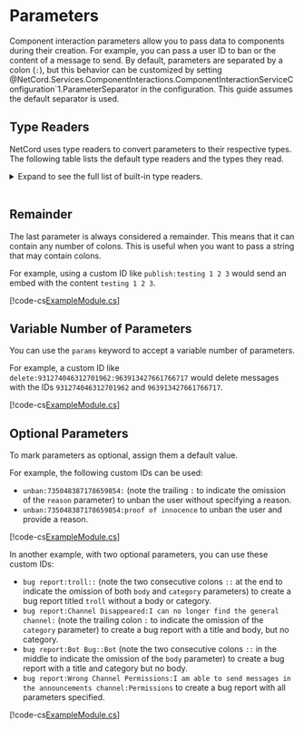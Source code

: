 # Parameters

Component interaction parameters allow you to pass data to components during their creation. For example, you can pass a user ID to ban or the content of a message to send. By default, parameters are separated by a colon (`:`), but this behavior can be customized by setting @NetCord.Services.ComponentInteractions.ComponentInteractionServiceConfiguration`1.ParameterSeparator in the configuration. This guide assumes the default separator is used.

## Type Readers

NetCord uses type readers to convert parameters to their respective types. The following table lists the default type readers and the types they read.

<details>
<summary>Expand to see the full list of built-in type readers.</summary>

| Type Reader                                                                          | Type Read                                                      |
|--------------------------------------------------------------------------------------|----------------------------------------------------------------|
| @NetCord.Services.ComponentInteractions.TypeReaders.BigIntegerTypeReader`1           | @System.Numerics.BigInteger                                    |
| @NetCord.Services.ComponentInteractions.TypeReaders.BooleanTypeReader`1              | @System.Boolean                                                |
| @NetCord.Services.ComponentInteractions.TypeReaders.ByteTypeReader`1                 | @System.Byte                                                   |
| @NetCord.Services.ComponentInteractions.TypeReaders.CharTypeReader`1                 | @System.Char                                                   |
| @NetCord.Services.ComponentInteractions.TypeReaders.CodeBlockTypeReader`1            | @NetCord.CodeBlock                                             |
| @NetCord.Services.ComponentInteractions.TypeReaders.DateOnlyTypeReader`1             | @System.DateOnly                                               |
| @NetCord.Services.ComponentInteractions.TypeReaders.DateTimeOffsetTypeReader`1       | @System.DateTimeOffset                                         |
| @NetCord.Services.ComponentInteractions.TypeReaders.DateTimeTypeReader`1             | @System.DateTime                                               |
| @NetCord.Services.ComponentInteractions.TypeReaders.DecimalTypeReader`1              | @System.Decimal                                                |
| @NetCord.Services.ComponentInteractions.TypeReaders.DoubleTypeReader`1               | @System.Double                                                 |
| @NetCord.Services.ComponentInteractions.TypeReaders.EnumTypeReader`1                 | @System.Enum                                                   |
| @NetCord.Services.ComponentInteractions.TypeReaders.GuildUserTypeReader`1            | @NetCord.GuildUser                                             |
| @NetCord.Services.ComponentInteractions.TypeReaders.HalfTypeReader`1                 | @System.Half                                                   |
| @NetCord.Services.ComponentInteractions.TypeReaders.Int128TypeReader`1               | @System.Int128                                                 |
| @NetCord.Services.ComponentInteractions.TypeReaders.Int16TypeReader`1                | @System.Int16                                                  |
| @NetCord.Services.ComponentInteractions.TypeReaders.Int32TypeReader`1                | @System.Int32                                                  |
| @NetCord.Services.ComponentInteractions.TypeReaders.Int64TypeReader`1                | @System.Int64                                                  |
| @NetCord.Services.ComponentInteractions.TypeReaders.IntPtrTypeReader`1               | @System.IntPtr                                                 |
| @NetCord.Services.ComponentInteractions.TypeReaders.ReadOnlyMemoryOfCharTypeReader`1 | @"System.ReadOnlyMemory`1?text=ReadOnlyMemory"<@"System.Char"> |
| @NetCord.Services.ComponentInteractions.TypeReaders.SByteTypeReader`1                | @System.SByte                                                  |
| @NetCord.Services.ComponentInteractions.TypeReaders.SingleTypeReader`1               | @System.Single                                                 |
| @NetCord.Services.ComponentInteractions.TypeReaders.StringTypeReader`1               | @System.String                                                 |
| @NetCord.Services.ComponentInteractions.TypeReaders.TimeOnlyTypeReader`1             | @System.TimeOnly                                               |
| @NetCord.Services.ComponentInteractions.TypeReaders.TimeSpanTypeReader`1             | @System.TimeSpan                                               |
| @NetCord.Services.ComponentInteractions.TypeReaders.TimestampTypeReader`1            | @NetCord.Timestamp                                             |
| @NetCord.Services.ComponentInteractions.TypeReaders.UInt128TypeReader`1              | @System.UInt128                                                |
| @NetCord.Services.ComponentInteractions.TypeReaders.UInt16TypeReader`1               | @System.UInt16                                                 |
| @NetCord.Services.ComponentInteractions.TypeReaders.UInt32TypeReader`1               | @System.UInt32                                                 |
| @NetCord.Services.ComponentInteractions.TypeReaders.UInt64TypeReader`1               | @System.UInt64                                                 |
| @NetCord.Services.ComponentInteractions.TypeReaders.UIntPtrTypeReader`1              | @System.UIntPtr                                                |
| @NetCord.Services.ComponentInteractions.TypeReaders.UriTypeReader`1                  | @System.Uri                                                    |
| @NetCord.Services.ComponentInteractions.TypeReaders.UserIdTypeReader`1               | @NetCord.Services.UserId                                       |

</details>

<br />

## Remainder

The last parameter is always considered a remainder. This means that it can contain any number of colons. This is useful when you want to pass a string that may contain colons.

For example, using a custom ID like `publish:testing 1 2 3` would send an embed with the content `testing 1 2 3`.

[!code-cs[ExampleModule.cs](Parameters/ExampleModule.cs#L9-L16)]

## Variable Number of Parameters

You can use the `params` keyword to accept a variable number of parameters.

For example, a custom ID like `delete:931274046312701962:963913427661766717` would delete messages with the IDs `931274046312701962` and `963913427661766717`.

[!code-cs[ExampleModule.cs](Parameters/ExampleModule.cs#L18-L24)]

## Optional Parameters

To mark parameters as optional, assign them a default value.

For example, the following custom IDs can be used:
- `unban:735048387178659854:` (note the trailing `:` to indicate the omission of the `reason` parameter) to unban the user without specifying a reason.
- `unban:735048387178659854:proof of innocence` to unban the user and provide a reason.

[!code-cs[ExampleModule.cs](Parameters/ExampleModule.cs#L26-L32)]

In another example, with two optional parameters, you can use these custom IDs:
- `bug report:troll::` (note the two consecutive colons `::` at the end to indicate the omission of both `body` and `category` parameters) to create a bug report titled `troll` without a body or category.
- `bug report:Channel Disappeared:I can no longer find the general channel:` (note the trailing colon `:` to indicate the omission of the `category` parameter) to create a bug report with a title and body, but no category.
- `bug report:Bot Bug::Bot` (note the two consecutive colons `::` in the middle to indicate the omission of the `body` parameter) to create a bug report with a title and category but no body.
- `bug report:Wrong Channel Permissions:I am able to send messages in the announcements channel:Permissions` to create a bug report with all parameters specified.

[!code-cs[ExampleModule.cs](Parameters/ExampleModule.cs#L34-L43)]
